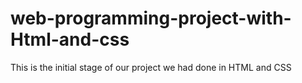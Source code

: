 # web-programming-project-with-Html-and-css
This is the initial stage of our project we had done in HTML and CSS
